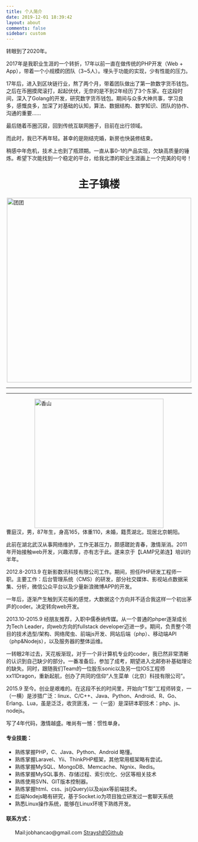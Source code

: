 ```yaml
---
title: 个人简介
date: 2019-12-01 18:39:42
layout: about
comments: false
sidebar: custom
---
```


转眼到了2020年。

2017年是我职业生涯的一个转折，17年以前一直在做传统的PHP开发（Web + App），带着一个小规模的团队（3~5人）。埋头于功能的实现，少有性能的压力。

17年后，进入到区块链行业，熬了两个月，带着团队做出了第一款数字货币钱包。之后在币圈摸爬滚打，起起伏伏，无奈的是不到2年经历了3个东家。在这段时间，深入了Golang的开发，研究数字货币钱包。期间与众多大神共事，学习良多，感慨良多，加深了对基础的认知，算法、数据结构、数学知识、团队的协作、沟通的重要......

最后随着币圈沉寂，回到传统互联网圈子，目前在出行领域。

而此时，我已不再年轻。甚幸的是刚结完婚，新房也快装修结束。

稍感中年危机，技术上也到了瓶颈期。一直从事0-1的产品实现，欠缺高质量的锤炼。希望下次能找到一个稳定的平台，给我北漂的职业生涯画上一个完美的句号！

<h1 style="text-align:center;">主子镇楼</h1>
<div>
    <img src="/images/cat.jpg" alt="团团" style="display:block;width: 500px;margin:0 auto;" />
</div>

---

---
<div>
    <img src="/images/profile/1.jpg" alt="香山" style="display:block;width: 350px;margin:0 auto;" />
</div>
曹庭汉，男，87年生，身高165，体重110，未婚，籍贯湖北，现居北京朝阳。

此前在湖北武汉从事网络维护，工作无甚压力，颇感蹉跎青春，激情渐消。2011年开始接触web开发，兴趣浓厚，亦有志于此。遂来京于【LAMP兄弟连】培训约半年。

2012.8-2013.9 在新影数讯科技有限公司工作。期间，担任PHP研发工程师一职。主要工作：后台管理系统（CMS）的研发，部分社交媒体、影视站点数据采集、分析，微信公众平台以及少量新浪微博APP的开发。

一年后，逐渐产生触到天花板的感觉，大数据这个方向并不适合我这样一个初出茅庐的coder。决定转向web开发。

2013.10-2015.9 经朋友推荐，入职中儒泰纳传媒。从一个普通的phper逐渐成长为Tech Leader，向web方向的fullstack developer迈进一步。期间，负责整个项目的技术选型/架构、网络爬虫、前端js开发、网站后端（php）、移动端API（php&Nodejs），以及服务器的整体运维。

一转眼2年过去，天花板渐现，对于一个非计算机专业的coder，我已然非常清晰的认识到自己缺少的部分。一番准备后，参加了成考，期望进入北邮弥补基础理论的缺失。同时，跟随我们Team的一位股东sonic以及另一位IOS工程师xx11Dragon，重新起航，创办了共同的信仰“人生菜单（北京）科技有限公司”。

2015.9 至今。创业是艰难的。在这段不长的时间里，开始向“T型”工程师转变，一（一横）是涉猎广泛：linux、C/C++、Java、Python、Android、R、Go、Erlang、Lua，虽是泛泛，收货匪浅，一（一竖）是深研本职技术：php、js、nodejs。

写了4年代码，激情越盛。唯尚有一憾：惯性单身。

#### 专业技能：
* 熟练掌握PHP，C、Java、Python、Android 略懂。
* 熟练掌握Laravel、Yii、ThinkPHP框架，其他常用框架略有尝试。
* 熟练掌握MySQL、MongoDB、Memcache、Ngnix、Redis。
* 熟练掌握MySQL事务、存储过程、索引优化、分区等相关技术
* 熟练使用SVN、GIT版本控制器。
* 熟练掌握html、css、js(jQuery)以及ajax等前端技术。
* 后端Nodejs略有研究，基于Socket.io为项目独立研发过一套聊天系统
* 熟悉Linux操作系统，能够在Linux环境下熟练开发。

#### 联系方式：
<ul>
    Mail:jobhancao@gmail.com
    <a href="https://github.com/straysh/straysh.info" target="_blank">Straysh的Github</a>
</ul>
